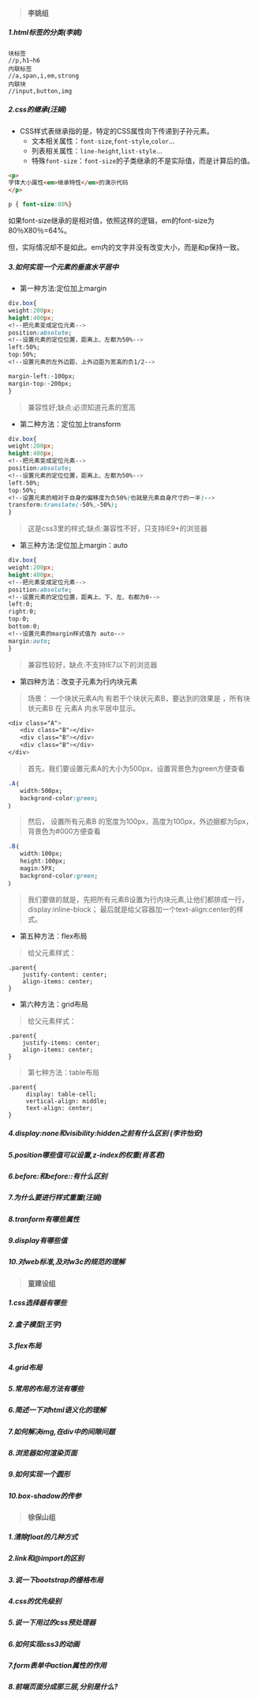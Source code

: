>#### **李姚组**

##### 1.html标签的分类(李姚)
~~~
块标签
//p,h1~h6
内联标签
//a,span,i,em,strong
内联块
//input,button,img
~~~

##### 2.css的继承(汪娟)
- CSS样式表继承指的是，特定的CSS属性向下传递到子孙元素。
  - 文本相关属性：`font-size`,`font-style`,`color`...
  - 列表相关属性：`line-height`,`list-style`...
  - 特殊`font-size`：`font-size`的子类继承的不是实际值，而是计算后的值。

```html
<p>
字体大小属性<em>继承特性</em>的演示代码
</p>
```

```css
p { font-size:80%}
```

如果font-size继承的是相对值，依照这样的逻辑，em的font-size为80％X80％=64%。

但，实际情况却不是如此。em内的文字并没有改变大小，而是和p保持一致。

##### 3.如何实现一个元素的垂直水平居中

- 第一种方法:定位加上margin

```css
div.box{
weight:200px;
height:400px;
<!--把元素变成定位元素-->
position:absolute;
<!--设置元素的定位位置，距离上、左都为50%-->
left:50%;
top:50%;
<!--设置元素的左外边距、上外边距为宽高的负1/2-->

margin-left:-100px;
margin-top:-200px;
}
```

> 兼容性好;缺点:必须知道元素的宽高

- 第二种方法：定位加上transform

```css
div.box{
weight:200px;
height:400px;
<!--把元素变成定位元素-->
position:absolute;
<!--设置元素的定位位置，距离上、左都为50%-->
left:50%;
top:50%;
<!--设置元素的相对于自身的偏移度为负50%(也就是元素自身尺寸的一半)-->
transform:translate(-50%,-50%);
}
```

> 这是css3里的样式;缺点:兼容性不好，只支持IE9+的浏览器

- 第三种方法:定位加上margin：auto

```css
div.box{
weight:200px;
height:400px;
<!--把元素变成定位元素-->
position:absolute;
<!--设置元素的定位位置，距离上、下、左、右都为0-->
left:0;
right:0;
top:0;
bottom:0;
<!--设置元素的margin样式值为 auto-->
margin:auto;
}
```

> 兼容性较好，缺点:不支持IE7以下的浏览器

- 第四种方法：改变子元素为行内块元素

> 场景： 一个块状元素A内 有若干个块状元素B，要达到的效果是 ，所有块状元素B 在 元素A 内水平居中显示。

```css
<div class="A">
　　<div class="B"></div>
　　<div class="B"></div>
　　<div class="B"></div>
</div>
```

> 首先，我们要设置元素A的大小为500px，设置背景色为green方便查看

```css
.A｛
　　width:500px;
　　backgrond-color:green;
｝
```

> 然后， 设置所有元素B 的宽度为100px，高度为100px，外边据都为5px，背景色为#000方便查看

```css
.B｛
　　width:100px;
　　height:100px;
　　magin:5PX;
　　backgrond-color:green;
｝
```

> 我们要做的就是，先把所有元素B设置为行内块元素,让他们都排成一行， display:inline-block；
> 最后就是给父容器加一个text-align:center的样式。

- 第五种方法：flex布局

> 给父元素样式：

```
.parent{
    justify-content: center;
    align-items: center;
}
```

- 第六种方法：grid布局

> 给父元素样式：

```
.parent{
    justify-items: center;
    align-items: center;
}
```

> 第七种方法：table布局

```
.parent{
     display: table-cell;
     vertical-align: middle;
     text-align: center;
}
```

##### 4.display:none和visibility:hidden之前有什么区别 (李许怡安)

##### 5.position哪些值可以设置,z-index的权重(肖茗君)

##### 6.before:和before::有什么区别

##### 7.为什么要进行样式重置(汪娟)

##### 8.tranform有哪些属性

##### 9.display有哪些值

##### 10.对web标准,及对w3c的规范的理解

>#### **童建设组**

##### 1.css选择器有哪些

##### 2.盒子模型(王宇)

##### 3.flex布局

##### 4.grid布局

##### 5.常用的布局方法有哪些

##### 6.简述一下对html语义化的理解

##### 7.如何解决img,在div中的间隙问题

##### 8.浏览器如何渲染页面

##### 9.如何实现一个圆形

##### 10.box-shadow的传参

>#### **徐保山组**

##### 1.清除float的几种方式

##### 2.link和@import的区别

##### 3.说一下bootstrap的栅格布局

##### 4.css的优先级别

##### 5.说一下用过的css预处理器

##### 6.如何实现css3的动画

##### 7.form表单中action属性的作用

##### 8.前端页面分成那三层,分别是什么?